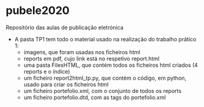 # pubele2020
Repositório das aulas de publicação eletrónica

- A pasta TP1 tem todo o material usado na realização do trabalho prático 1:
  - imagens, que foram usadas nos ficheiros html
  - reports em pdf, cujo link está no respetivo report.html
  - uma pasta FilesHTML, que contém todos os ficheiros html criados (4 reports e o índice)
  - um ficheiro report2html_tp.py, que contém o código, em python, usado para criar os ficheiros html
  - um ficheiro portefolio.xml, com o conjunto de todos os reports
  - um ficheiro portefolio.dtd, com as tags do portefolio.xml
  

